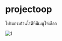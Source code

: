 # projectoop
โปรแกรมร้านโรตีที่มีเมนูให้เลือก

![1](https://user-images.githubusercontent.com/57215043/68544801-7dc4a200-03f9-11ea-9c3b-3d0a841b320f.jpg)
